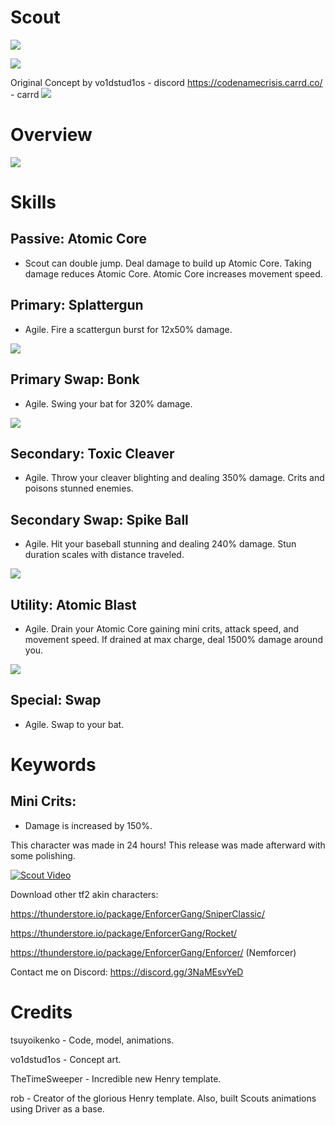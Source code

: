 # Scout

[![](https://i.postimg.cc/qRX8gj2q/Screenshot-2024-05-01-002255.png)]()

[![](https://i.postimg.cc/g2nq4ybt/icon.png)]()

Original Concept by vo1dstud1os - discord https://codenamecrisis.carrd.co/ - carrd
[![](https://i.postimg.cc/TPcwDSNz/scoutconcept.png)]()

# Overview

[![](https://i.postimg.cc/7LXH6zfD/Abyssal-Wars.png)]()

# Skills

## Passive: **Atomic Core**

- Scout can double jump. Deal damage to build up Atomic Core. Taking damage reduces Atomic Core. Atomic Core increases movement speed.

## Primary: **Splattergun**

- Agile. Fire a scattergun burst for 12x50% damage.

[![](https://i.postimg.cc/x8VgkXkj/Scout-Shotgun.gif)]()

## Primary Swap: **Bonk**

- Agile. Swing your bat for 320% damage.

[![](https://i.postimg.cc/VsTmh1xf/Scout-Swapandbat.gif)]()

## Secondary: **Toxic Cleaver**

- Agile. Throw your cleaver blighting and dealing 350% damage. Crits and poisons stunned enemies.

## Secondary Swap: **Spike Ball**

- Agile. Hit your baseball stunning and dealing 240% damage. Stun duration scales with distance traveled.

[![](https://i.postimg.cc/XqYQbTt4/Scout-Ball-Cleaver.gif)]()

## Utility: **Atomic Blast**

- Agile. Drain your Atomic Core gaining mini crits, attack speed, and movement speed. If drained at max charge, deal 1500% damage around you.

[![](https://i.postimg.cc/bNtpcWPQ/Scout-Atomic-Minicrits.gif)]()

## Special: **Swap**

- Agile. Swap to your bat.

# Keywords

## **Mini Crits**:

- Damage is increased by 150%.

This character was made in 24 hours! This release was made afterward with some polishing.

[![Scout Video](https://img.youtube.com/vi/-vVGdieXHz8/0.jpg)](https://www.youtube.com/watch?v=-vVGdieXHz8)


Download other tf2 akin characters: 

https://thunderstore.io/package/EnforcerGang/SniperClassic/

https://thunderstore.io/package/EnforcerGang/Rocket/

https://thunderstore.io/package/EnforcerGang/Enforcer/ (Nemforcer)

Contact me on Discord: https://discord.gg/3NaMEsvYeD

# Credits

tsuyoikenko - Code, model, animations.

vo1dstud1os - Concept art.

TheTimeSweeper - Incredible new Henry template.

rob - Creator of the glorious Henry template. Also, built Scouts animations using Driver as a base.